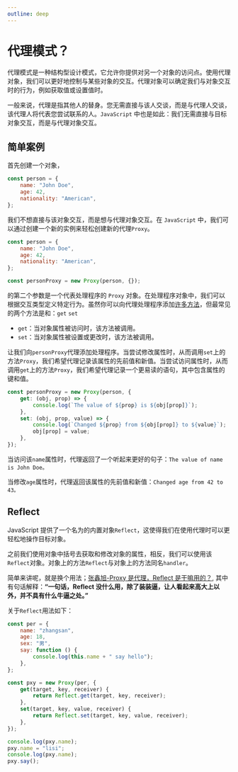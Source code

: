 ```yaml
---
outline: deep
---
```


# 代理模式？

代理模式是一种结构型设计模式，它允许你提供对另一个对象的访问点。使用代理对象，我们可以更好地控制与某些对象的交互。代理对象可以确定我们与对象交互时的行为，例如获取值或设置值时。

一般来说，代理是指其他人的替身。您无需直接与该人交谈，而是与代理人交谈，该代理人将代表您尝试联系的人。`JavaScript` 中也是如此：我们无需直接与目标对象交互，而是与代理对象交互。

## 简单案例

首先创建一个对象，

```js
const person = {
	name: "John Doe",
	age: 42,
	nationality: "American",
};
```

我们不想直接与该对象交互，而是想与代理对象交互。在 `JavaScript` 中，我们可以通过创建一个新的实例来轻松创建新的代理`Proxy`。

```js
const person = {
	name: "John Doe",
	age: 42,
	nationality: "American",
};

const personProxy = new Proxy(person, {});
```

的第二个参数是一个代表处理程序的 `Proxy` 对象。在处理程序对象中，我们可以根据交互类型定义特定行为。虽然你可以向代理处理程序添加[许多方法](https://developer.mozilla.org/zh-CN/docs/Web/JavaScript/Reference/Global_Objects/Proxy)，但最常见的两个方法是和：`get` `set`

- `get`：当对象属性被访问时，该方法被调用。
- `set`：当对象属性被设置或更改时，该方法被调用。

让我们向`personProxy`代理添加处理程序。当尝试修改属性时，从而调用`set`上的方法`Proxy`，我们希望代理记录该属性的先前值和新值。当尝试访问属性时，从而调用`get`上的方法`Proxy`，我们希望代理记录一个更易读的语句，其中包含属性的键和值。

```js
const personProxy = new Proxy(person, {
	get: (obj, prop) => {
		console.log(`The value of ${prop} is ${obj[prop]}`);
	},
	set: (obj, prop, value) => {
		console.log(`Changed ${prop} from ${obj[prop]} to ${value}`);
		obj[prop] = value;
	},
});
```

当访问该`name`属性时，代理返回了一个听起来更好的句子：`The value of name is John Doe。`

当修改`age`属性时，代理返回该属性的先前值和新值：`Changed age from 42 to 43。`

## Reflect

JavaScript 提供了一个名为的内置对象`Reflect`，这使得我们在使用代理时可以更轻松地操作目标对象。

之前我们使用对象中括号去获取和修改对象的属性，相反，我们可以使用该`Reflect`对象。对象上的方法`Reflect`与对象上的方法同名`handler`。

简单来讲呢，就是换个用法；[张鑫旭-Proxy 是代理，Reflect 是干嘛用的？](https://www.zhangxinxu.com/wordpress/2021/07/js-proxy-reflect/), 其中有句话解释：**“一句话，Reflect 没什么用，除了装装逼，让人看起来高大上以外，并不具有什么牛逼之处。”**

关于`Reflect`用法如下：

```js
const per = {
	name: "zhangsan",
	age: 18,
	sex: "男",
	say: function () {
		console.log(this.name + " say hello");
	},
};

const pxy = new Proxy(per, {
	get(target, key, receiver) {
		return Reflect.get(target, key, receiver);
	},
	set(target, key, value, receiver) {
		return Reflect.set(target, key, value, receiver);
	},
});

console.log(pxy.name);
pxy.name = "lisi";
console.log(pxy.name);
pxy.say();
```
